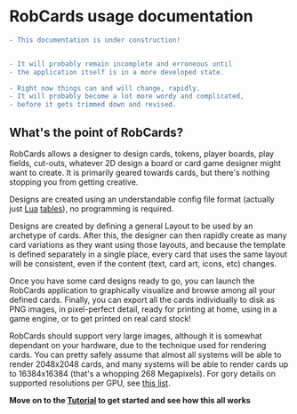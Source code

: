 # RobCards usage documentation

```diff
- This documentation is under construction!


- It will probably remain incomplete and erroneous until
- the application itself is in a more developed state.

- Right now things can and will change, rapidly.
- It will probably become a lot more wordy and complicated,
- before it gets trimmed down and revised.
```

## What's the point of RobCards?

RobCards allows a designer to design cards, tokens, player boards, play fields, cut-outs, whatever 2D design a board or card game designer might want to create. It is primarily geared towards cards, but there's nothing stopping you from getting creative.

Designs are created using an understandable config file format (actually just [Lua](https://www.lua.org/) [tables](https://www.lua.org/pil/2.5.html)), no programming is required.

Designs are created by defining a general Layout to be used by an archetype of cards. After this, the designer can then rapidly create as many card variations as they want using those layouts, and because the template is defined separately in a single place, every card that uses the same layout will be consistent, even if the content (text, card art, icons, etc) changes.

Once you have some card designs ready to go, you can launch the RobCards application to graphically visualize and browse among all your defined cards. Finally, you can export all the cards individually to disk as PNG images, in pixel-perfect detail, ready for printing at home, using in a game engine, or to get printed on real card stock!

RobCards should support very large images, although it is somewhat dependant on your hardware, due to the technique used for rendering cards. You can pretty safely assume that almost all systems will be able to render 2048x2048 cards, and many systems will be able to render cards up to 16384x16384 (that's a whopping 268 Megapixels). For gory details on supported resolutions per GPU, see [this list](https://feedback.wildfiregames.com/report/opengl/feature/GL_MAX_TEXTURE_SIZE).

**Move on to the [Tutorial](tutorial.md) to get started and see how this all works**